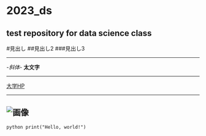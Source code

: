 # 2023_ds
test repository for data science class
---
#見出し
##見出し2
###見出し3

---
-_斜体_-
**太文字**

---
[大学HP](https://www.ncu.ac.jp)

---
![画像](https://example.com/image.jpg)
---
```
python print("Hello, world!")
